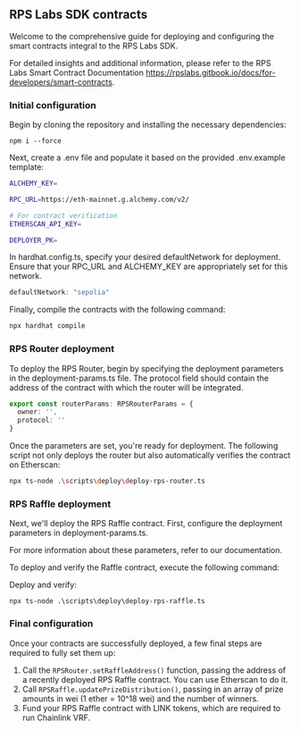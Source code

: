## RPS Labs SDK contracts
Welcome to the comprehensive guide for deploying and configuring the smart contracts integral to the RPS Labs SDK.

For detailed insights and additional information, please refer to the RPS Labs Smart Contract Documentation https://rpslabs.gitbook.io/docs/for-developers/smart-contracts.

### Initial configuration

Begin by cloning the repository and installing the necessary dependencies:
```
npm i --force
```

Next, create a .env file and populate it based on the provided .env.example template:
```bash
ALCHEMY_KEY=

RPC_URL=https://eth-mainnet.g.alchemy.com/v2/

# For contract verification
ETHERSCAN_API_KEY=

DEPLOYER_PK=
```

In hardhat.config.ts, specify your desired defaultNetwork for deployment. Ensure that your RPC_URL and ALCHEMY_KEY are appropriately set for this network.
```ts
defaultNetwork: "sepolia"
```
Finally, compile the contracts with the following command:
```bash
npx hardhat compile
```

### RPS Router deployment

To deploy the RPS Router, begin by specifying the deployment parameters in the deployment-params.ts file. The protocol field should contain the address of the contract with which the router will be integrated.

```ts
export const routerParams: RPSRouterParams = {
  owner: '',
  protocol: ''
}
```

Once the parameters are set, you're ready for deployment. The following script not only deploys the router but also automatically verifies the contract on Etherscan:
```bash
npx ts-node .\scripts\deploy\deploy-rps-router.ts  
```

### RPS Raffle deployment
Next, we'll deploy the RPS Raffle contract. First, configure the deployment parameters in deployment-params.ts.

For more information about these parameters, refer to our documentation.

To deploy and verify the Raffle contract, execute the following command:

Deploy and verify:
```
npx ts-node .\scripts\deploy\deploy-rps-raffle.ts  
```

### Final configuration
Once your contracts are successfully deployed, a few final steps are required to fully set them up:

1. Call the `RPSRouter.setRaffleAddress()` function, passing the address of a recently deployed RPS Raffle contract. You can use Etherscan to do it.
2. Call `RPSRaffle.updatePrizeDistribution()`, passing in an array of prize amounts in wei (1 ether = 10^18 wei) and the number of winners.
3. Fund your RPS Raffle contract with LINK tokens, which are required to run Chainlink VRF.